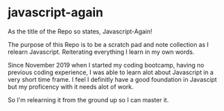 # javascript-again

As the title of the Repo so states, Javascript-Again!

The purpose of this Repo is to be a scratch pad and note collection as I relearn Javascript. Reiterating everything I learn in my own words.

Since November 2019 when I started my coding bootcamp, having no previous coding experience, I was able to learn alot about Javascript in a very short time frame. I feel I definitly have a good foundation in Javascipt but my proficency with it needs alot of work. 

So I'm relearning it from the ground up so I can master it. 